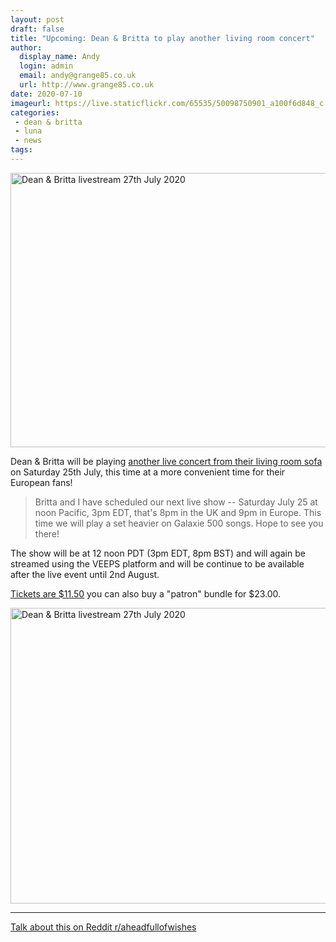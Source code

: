 ```yaml
---
layout: post
draft: false
title: "Upcoming: Dean & Britta to play another living room concert"
author: 
  display_name: Andy
  login: admin
  email: andy@grange85.co.uk
  url: http://www.grange85.co.uk
date: 2020-07-10
imageurl: https://live.staticflickr.com/65535/50098750901_a100f6d848_c.jpg
categories:
 - dean & britta
 - luna
 - news
tags:
---
```


<a data-flickr-embed="true" href="https://www.flickr.com/photos/grange85/50098750901/in/dateposted-public/" title="Dean &amp; Britta livestream 27th July 2020"><img src="https://live.staticflickr.com/65535/50098750901_a100f6d848_c.jpg" width="800" height="439" alt="Dean &amp; Britta livestream 27th July 2020"></a>

Dean & Britta will be playing [another live concert from their living room sofa](https://deanandbritta.veeps.com/stream/events/fe165d6a1fcf) on Saturday 25th July, this time at a more convenient time for their European fans!

> Britta and I have scheduled our next live show -- Saturday July 25 at noon Pacific, 3pm EDT, that's 8pm in the UK and 9pm in Europe. This time we will play a set heavier on Galaxie 500 songs. Hope to see you there! 

The show will be at 12 noon PDT (3pm EDT, 8pm BST) and will again be streamed using the VEEPS platform and will be continue to be available after the live event until 2nd August.

[Tickets are $11.50](https://deanandbritta.veeps.com/stream/events/fe165d6a1fcf) you can also buy a "patron" bundle for $23.00.

<a data-flickr-embed="true" href="https://www.flickr.com/photos/grange85/50098169928/in/dateposted-public/" title="Dean &amp; Britta livestream 27th July 2020"><img src="https://live.staticflickr.com/65535/50098169928_de35cddd29_c.jpg" width="800" height="473" alt="Dean &amp; Britta livestream 27th July 2020"></a>

---
<i class="fa fa-comments" aria-hidden="true"></i>  [Talk about this on Reddit r/aheadfullofwishes](https://www.reddit.com/r/aheadfullofwishes/comments/hozd1k/upcoming_dean_britta_to_play_another_living_room/)
